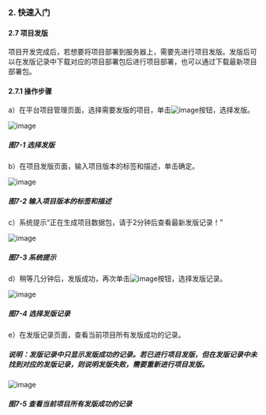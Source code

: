 ### 2. 快速入门

#### 2.7 项目发版

项目开发完成后，若想要将项目部署到服务器上，需要先进行项目发版。发版后可以在发版记录中下载对应的项目部署包后进行项目部署，也可以通过下载最新项目部署包。

#### 2.7.1 操作步骤

a）在平台项目管理页面，选择需要发版的项目，单击![image](https://user-images.githubusercontent.com/79617492/229469793-19defc15-ef69-4d55-9055-f89d7afada61.png)按钮，选择发版。

![image](https://user-images.githubusercontent.com/79617492/229469825-50e036f7-d05b-4405-95b3-dd1aecdfaf46.png)

##### 图7-1 选择发版

b）在项目发版页面，输入项目版本的标签和描述，单击确定。

![image](https://user-images.githubusercontent.com/79617492/229469854-2378121e-694f-48aa-b633-7cc9840852a9.png)

##### 图7-2 输入项目版本的标签和描述

c）系统提示“正在生成项目数据包，请于2分钟后查看最新发版记录！”

![image](https://user-images.githubusercontent.com/79617492/229469903-75091e52-43d9-4861-8ce4-83c8806e119f.png)

##### 图7-3 系统提示

d）稍等几分钟后，发版成功，再次单击![image](https://user-images.githubusercontent.com/79617492/229469960-c89d6c03-b53a-4d37-9229-9d3169dcf552.png)按钮，选择发版记录。

![image](https://user-images.githubusercontent.com/79617492/229470344-5f59a458-47fe-4e9c-83ce-4334bfbab130.png)

##### 图7-4 选择发版记录

e）在发版记录页面，查看当前项目所有发版成功的记录。

##### 说明：发版记录中只显示发版成功的记录。若已进行项目发版，但在发版记录中未找到对应的发版记录，则说明发版失败，需要重新进行项目发版。

![image](https://user-images.githubusercontent.com/79617492/229470383-f5a3f626-dc46-4803-8f8e-271c940a66eb.png)

##### 图7-5 查看当前项目所有发版成功的记录
